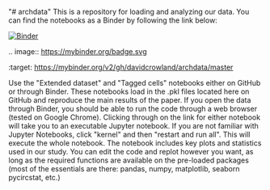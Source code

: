 "# archdata"
This is a repository for loading and analyzing our data. You can find the notebooks as a Binder by following the link below:

[![Binder](https://mybinder.org/badge.svg)](https://mybinder.org/v2/gh/davidcrowland/archdata/master)

.. image:: https://mybinder.org/badge.svg 

:target: https://mybinder.org/v2/gh/davidcrowland/archdata/master


Use the "Extended dataset" and "Tagged cells" notebooks either on GitHub or through Binder. These notebooks load in the .pkl files located here on GitHub and reproduce the main results of the paper. If you open the data through Binder, you should be able to run the code through a web browser (tested on Google Chrome). Clicking through on the link for either notebook will take you to an executable Jupyter notebook. If you are not familiar with Jupyter Notebooks, click "kernel" and then "restart and run all". This will execute the whole notebook. The notebook includes key plots and statistics used in our study. You can edit the code and replot however you want, as long as the required functions are available on the pre-loaded packages (most of the essentials are there: pandas, numpy, matplotlib, seaborn pycircstat, etc.) 
